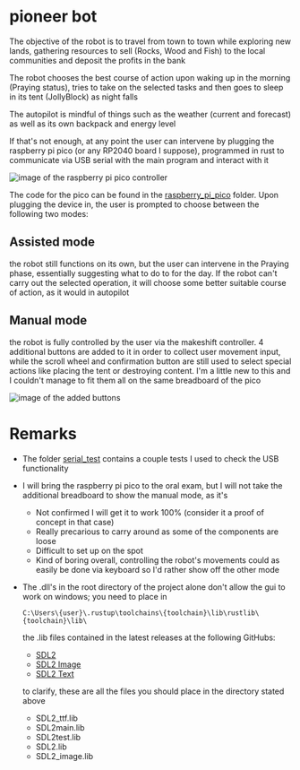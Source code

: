 # pioneer bot

The objective of the robot is to travel from town to town while exploring new lands,
gathering resources to sell (Rocks, Wood and Fish) to the local communities and deposit the profits 
in the bank

The robot chooses the best course of action upon waking up in the morning (Praying status),
tries to take on the selected tasks and then goes to sleep in its tent (JollyBlock) as night falls

The autopilot is mindful of things such as the weather (current and forecast) as
well as its own backpack and energy level

If that's not enough, at any point the user can intervene by plugging the 
raspberry pi pico (or any RP2040 board I suppose), programmed in rust to communicate 
via USB serial with the main program and interact with it

![image of the raspberry pi pico controller]()

The code for the pico can be found in the [raspberry_pi_pico](raspberry_pi_pico/INSTRUCTIONS.md) folder.
Upon plugging the device in, the user is prompted to choose between the following two modes:

## Assisted mode

the robot still functions on its own, but the user can intervene in the Praying phase, essentially 
suggesting what to do to for the day. If the robot can't carry out the selected operation, it will choose some better 
suitable course of action, as it would in autopilot

## Manual mode

the robot is fully controlled by the user via the makeshift controller. 4 additional buttons are added to it in order to 
collect user movement input, while the scroll wheel and confirmation button are still used to
select special actions like placing the tent or destroying content. I'm a little new to this and I couldn't manage to fit
them all on the same breadboard of the pico

![image of the added buttons]()

# Remarks

- The folder [serial_test](serial_test) contains a couple tests I used to check the USB functionality
- I will bring the raspberry pi pico to the oral exam, but I will not take the additional breadboard to show the manual mode, as it's
  - Not confirmed I will get it to work 100% (consider it a proof of concept in that case)
  - Really precarious to carry around as some of the components are loose
  - Difficult to set up on the spot 
  - Kind of boring overall, controlling the robot's movements could as easily be done via keyboard so I'd rather show off the other mode
- The .dll's in the root directory of the project alone don't allow the gui to work on windows; you need to place in

    `C:\Users\{user}\.rustup\toolchains\{toolchain}\lib\rustlib\{toolchain}\lib\`

    the .lib files contained in the latest releases at the following GitHubs:
  - [SDL2](https://github.com/libsdl-org/SDL)
  - [SDL2 Image](https://github.com/libsdl-org/SDL_image)
  - [SDL2 Text](https://github.com/libsdl-org/SDL_ttf)

  to clarify, these are all the files you should place in the directory stated above 
  - SDL2_ttf.lib
  - SDL2main.lib
  - SDL2test.lib
  - SDL2.lib
  - SDL2_image.lib